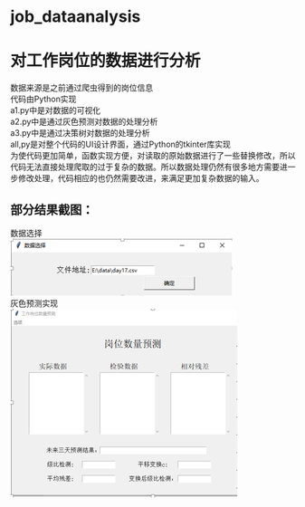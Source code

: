 # job_dataanalysis
# 对工作岗位的数据进行分析<br>
数据来源是之前通过爬虫得到的岗位信息<br>
代码由Python实现<br>
a1.py中是对数据的可视化<br>
a2.py中是通过灰色预测对数据的处理分析<br>
a3.py中是通过决策树对数据的处理分析<br>
all,py是对整个代码的UI设计界面，通过Python的tkinter库实现<br>
为使代码更加简单，函数实现方便，对读取的原始数据进行了一些替换修改，所以代码无法直接处理爬取的过于复杂的数据。所以数据处理仍然有很多地方需要进一步修改处理，代码相应的也仍然需要改进，来满足更加复杂数据的输入。<br>
## 部分结果截图：<br>
数据选择<br>
 ![Image text](https://github.com/latemaple/job_dataanalysis/blob/master/select.png)<br>
 灰色预测实现<br>
 ![Image text](https://github.com/latemaple/job_dataanalysis/blob/master/prediction.png)

